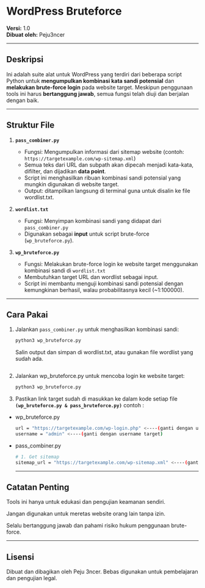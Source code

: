 # WordPress Bruteforce

**Versi:** 1.0  
**Dibuat oleh:** Peju3ncer  

---

## Deskripsi

Ini adalah suite alat untuk WordPress yang terdiri dari beberapa script Python untuk **mengumpulkan kombinasi kata sandi potensial** dan **melakukan brute-force login** pada website target. Meskipun penggunaan tools ini harus **bertanggung jawab**, semua fungsi telah diuji dan berjalan dengan baik.  

---

## Struktur File

1. **`pass_combiner.py`**  
   - Fungsi: Mengumpulkan informasi dari sitemap website (contoh: `https://targetexample.com/wp-sitemap.xml`)  
   - Semua teks dari URL dan subpath akan dipecah menjadi kata-kata, difilter, dan dijadikan **data point**.  
   - Script ini menghasilkan ribuan kombinasi sandi potensial yang mungkin digunakan di website target.  
   - Output: ditampilkan langsung di terminal guna untuk disalin ke file wordlist.txt.  

2. **`wordlist.txt`**  
   - Fungsi: Menyimpan kombinasi sandi yang didapat dari `pass_combiner.py`  
   - Digunakan sebagai **input** untuk script brute-force (`wp_bruteforce.py`).  

3. **`wp_bruteforce.py`**  
   - Fungsi: Melakukan brute-force login ke website target menggunakan kombinasi sandi di `wordlist.txt`  
   - Membutuhkan target URL dan wordlist sebagai input.  
   - Script ini membantu menguji kombinasi sandi potensial dengan kemungkinan berhasil, walau probabilitasnya kecil (~1:100000).  

---

## Cara Pakai

1. Jalankan `pass_combiner.py` untuk menghasilkan kombinasi sandi:
   ```bash
   python3 wp_bruteforce.py
   ```
   Salin output dan simpan di wordlist.txt, atau gunakan file wordlist yang sudah ada.
   ```
2. Jalankan wp_bruteforce.py untuk mencoba login ke website target:
   ```bash
   python3 wp_bruteforce.py
   ```
3. Pastikan link target sudah di masukkan ke dalam kode setiap file **`(wp_bruteforce.py & pass_bruteforce.py)`** contoh :
- wp_bruteforce.py
   ```bash
   url = "https://targetexample.com/wp-login.php" <----(ganti dengan url target)
   username = "admin" <----(ganti dengan username target)
   ```
- pass_combiner.py
   ```bash
   # 1. Get sitemap
   sitemap_url = "https://targetexample.com/wp-sitemap.xml" <----(ganti dengan username target)
   ```
   ---

## Catatan Penting

Tools ini hanya untuk edukasi dan pengujian keamanan sendiri.

Jangan digunakan untuk meretas website orang lain tanpa izin.

Selalu bertanggung jawab dan pahami risiko hukum penggunaan brute-force.

---

## Lisensi

Dibuat dan dibagikan oleh Peju 3ncer. Bebas digunakan untuk pembelajaran dan pengujian legal.

